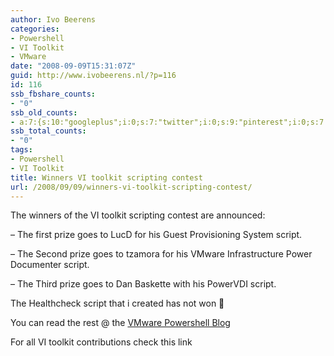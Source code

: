 ```yaml
---
author: Ivo Beerens
categories:
- Powershell
- VI Toolkit
- VMware
date: "2008-09-09T15:31:07Z"
guid: http://www.ivobeerens.nl/?p=116
id: 116
ssb_fbshare_counts:
- "0"
ssb_old_counts:
- a:7:{s:10:"googleplus";i:0;s:7:"twitter";i:0;s:9:"pinterest";i:0;s:7:"fbshare";i:0;s:8:"linkedin";i:0;s:6:"reddit";i:0;s:6:"tumblr";i:0;}
ssb_total_counts:
- "0"
tags:
- Powershell
- VI Toolkit
title: Winners VI toolkit scripting contest
url: /2008/09/09/winners-vi-toolkit-scripting-contest/
---
```


The winners of the VI toolkit scripting contest are announced:

– The first prize goes to LucD for his Guest Provisioning System script.

– The Second prize goes to tzamora for his VMware Infrastructure Power Documenter script.

– The Third prize goes to Dan Baskette with his PowerVDI script.

The Healthcheck script that i created has not won 🙁

You can read the rest @ the [VMware Powershell Blog](http://blogs.vmware.com/vipowershell/2008/09/announcing-the.html)

For all VI toolkit contributions check this link
